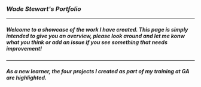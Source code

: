 ### _Wade Stewart's Portfolio_
___
##### Welcome to a showcase of the work I have created. This page is simply intended to give you an overview, please look around and let me konw what you think or add an issue if you see something that needs improvement!
___
##### As a new learner, the four projects I created as part of my training at GA are highlighted.
